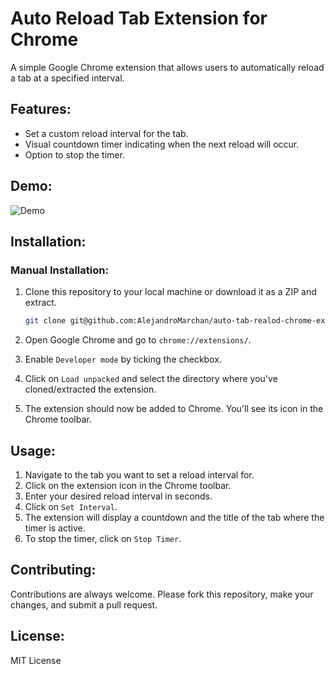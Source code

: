 # Auto Reload Tab Extension for Chrome

A simple Google Chrome extension that allows users to automatically reload a tab at a specified interval.

## Features:

- Set a custom reload interval for the tab.
- Visual countdown timer indicating when the next reload will occur.
- Option to stop the timer.

## Demo:

![Demo](/assets/demo.gif)

## Installation:

### Manual Installation:

1. Clone this repository to your local machine or download it as a ZIP and extract.
   ```bash
   git clone git@github.com:AlejandroMarchan/auto-tab-realod-chrome-extension.git
   ```

2. Open Google Chrome and go to `chrome://extensions/`.

3. Enable `Developer mode` by ticking the checkbox.

4. Click on `Load unpacked` and select the directory where you've cloned/extracted the extension.

5. The extension should now be added to Chrome. You'll see its icon in the Chrome toolbar.

## Usage:

1. Navigate to the tab you want to set a reload interval for.
2. Click on the extension icon in the Chrome toolbar.
3. Enter your desired reload interval in seconds.
4. Click on `Set Interval`.
5. The extension will display a countdown and the title of the tab where the timer is active.
6. To stop the timer, click on `Stop Timer`.

## Contributing:

Contributions are always welcome. Please fork this repository, make your changes, and submit a pull request.

## License:

MIT License